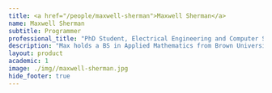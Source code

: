 ```yaml
---
title: <a href="/people/maxwell-sherman">Maxwell Sherman</a>
name: Maxwell Sherman
subtitle: Programmer
professional_title: "PhD Student, Electrical Engineering and Computer Science (MIT), Scientific Programmer (2016-2019), PhD Student, Computer Science and Aritificial Intelligence Laboratory, Massachusetts Institute of Technology"  # Joined professional titles
description: "Max holds a BS in Applied Mathematics from Brown University and an MS in Mathematics from the University of Cambridge. He is now a PhD in Electrical Engineering and Computer Science (EECS) at MIT where he works on ultra-efficient algorithms for assaying genomic variation in very large genome sequencing cohorts such as the UK Biobank. He previously worked as a scientific programmer in the Park Lab developing tools for single-cell whole genome sequencing analysis."
layout: product
academic: 1
image: ./img//maxwell-sherman.jpg
hide_footer: true
---
```

